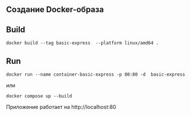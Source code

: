 ## Создание Docker-образа
## Build 

```
docker build --tag basic-express  --platform linux/amd64 .
```

## Run 

```
docker run --name container-basic-express -p 80:80 -d  basic-express
```

или

```
docker compose up --build
```

Приложение работает на  http://localhost:80
